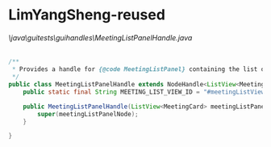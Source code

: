 # LimYangSheng-reused
###### \java\guitests\guihandles\MeetingListPanelHandle.java
``` java
/**
 * Provides a handle for {@code MeetingListPanel} containing the list of {@code MeetingCard}.
 */
public class MeetingListPanelHandle extends NodeHandle<ListView<MeetingCard>> {
    public static final String MEETING_LIST_VIEW_ID = "#meetingListView";

    public MeetingListPanelHandle(ListView<MeetingCard> meetingListPanelNode) {
        super(meetingListPanelNode);
    }

}
```
